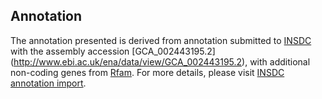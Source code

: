 
Annotation
----------

The annotation presented is derived from annotation submitted to
[INSDC](http://www.insdc.org) with the assembly accession [GCA\_002443195.2]
(http://www.ebi.ac.uk/ena/data/view/GCA_002443195.2),
with additional non-coding genes from
[Rfam](http://rfam.xfam.org/). For more details, please visit [INSDC
annotation import](http://ensemblgenomes.org/info/data/insdc_annotation).
